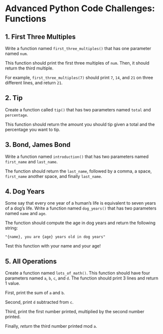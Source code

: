# Advanced Python Code Challenges: Functions

## 1. First Three Multiples

Write a function named ```first_three_multiples()``` that has one parameter named ```num```.

This function should print the first three multiples of ```num```. Then, it should return the third multiple.

For example, ```first_three_multiples(7)``` should print ```7```, ```14```, and ```21``` on three different lines, and return ```21```.

## 2. Tip

Create a function called ```tip()``` that has two parameters named ```total``` and ```percentage```.

This function should return the amount you should tip given a total and the percentage you want to tip.

## 3. Bond, James Bond
Write a function named ```introduction()``` that has two parameters named ```first_name``` and ```last_name```.

The function should return the ```last_name```, followed by a comma, a space, ```first_name``` another space, and finally ```last_name```.

## 4. Dog Years
Some say that every one year of a human’s life is equivalent to seven years of a dog’s life. Write a function named ```dog_years()``` that has two parameters named ```name``` and ```age```.

The function should compute the age in dog years and return the following string:

```"{name}, you are {age} years old in dog years"```

Test this function with your name and your age!

## 5. All Operations

Create a function named ```lots_of_math()```. This function should have four parameters named ```a```, ```b```, ```c```, and ```d```. The function should print 3 lines and return 1 value.

First, print the sum of ```a``` and ```b```.

Second, print ```d``` subtracted from ```c```.

Third, print the first number printed, multiplied by the second number printed.

Finally, *return* the third number printed mod ```a```.
